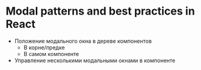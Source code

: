 # Modal patterns and best practices in React

- Положение модального окна в дереве компонентов
  - В корне/предке
  - В самом компоненте
- Управление несколькими модальными окнами в компоненте
